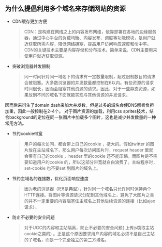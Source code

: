 ## 为什么提倡利用多个域名来存储网站的资源

* CDN缓存更加方便
  > CDN：是构建在网络之上的内容发布网络，依靠部署在各地的边缘服务器，通过中心平台的负载均衡、内容发布、调度等功能模块，是用户就近获取所需内容，降低网络拥塞，提高用户访问响应速度和命中率。CDN的关键技术主要是内容存储和分布技术。简单来说，CDN主要用来使用户就近获取资源。
* 突破浏览器并发限制
  > 同一时间针对同一域名下的请求有一定数量限制，超过限制数目的请求会被阻塞。大多数浏览器的并发数量都控制在6以内。有些资源的请求时间很长，因而会阻塞其他资源的请求。因此，对于一些静态资源，如果放到不同的域名下面就能实现与其他资源的并发请求。

因而后来衍生了domain dash来加大并发数，但是过多的域名会使DNS解析负担加重，因此一般控制在2-4个。
对于图片资源的加载，利用css sprites技术，结合background的定位在同一张图片中加载多个图片，这也是减少并发数量的一种常用方法。


* 节约cookie带宽
  > 用户的每次访问，都会带上自己的cookie ，挺大的。假如twitter 的图片放在主站域名下，那么用户每次访问图片时，request header 里就会带有自己的cookie ，header 里的cookie 还不能压缩，而图片是不需要知道用户的cookie 的，所以这部分带宽就白白浪费了。主站程序时，set-cookie 也不要set 到图片的域名上。

* 节约主域名的连接数，优化页面响应速度
  > 因为老的浏览器（IE6是典型），针对同一个域名只允许同时保持两个HTTP连接。将图片等资源请求分配到其他域名上，避免了大图片之类的并不一定重要的内容阻塞住主域名上其他后续资源的连接（比如ajax请求）。
   
* 防止不必要的安全问题
  > 对于UGC的内容和主站隔离，防止不必要的安全问题( 上传js窃取主站cookie之类的) 。正是这个原因要求用户内容的域名必须不是自己主站的子域名，而是一个完全独立的第三方域名。 